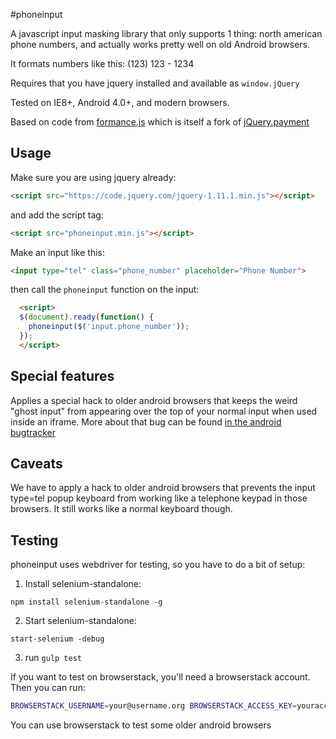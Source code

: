 #phoneinput

A javascript input masking library that only supports 1 thing: north american phone numbers, and actually works pretty well on old Android browsers.

It formats numbers like this: (123) 123 - 1234

Requires that you have jquery installed and available as `window.jQuery`

Tested on IE8+, Android 4.0+, and modern browsers.

Based on code from [formance.js](http://omarshammas.github.io/formancejs) which is itself a fork of [jQuery.payment](https://github.com/stripe/jquery.payment)

## Usage

Make sure you are using jquery already:

```html
<script src="https://code.jquery.com/jquery-1.11.1.min.js"></script>
```

and add the script tag:

```html
<script src="phoneinput.min.js"></script>
```

Make an input like this:

```html
<input type="tel" class="phone_number" placeholder="Phone Number">
```

then call the `phoneinput` function on the input:

```html
  <script>
  $(document).ready(function() {
    phoneinput($('input.phone_number'));
  });
  </script>
```

## Special features
Applies a special hack to older android browsers that keeps the weird "ghost input" from appearing over the top of your normal input when used inside an iframe.  More about that bug can be found [in the android bugtracker](https://code.google.com/p/android/issues/detail?id=30964)

## Caveats
We have to apply a hack to older android browsers that prevents the input type=tel popup keyboard from working like a telephone keypad in those browsers.  It still works like a normal keyboard though.

## Testing

phoneinput uses webdriver for testing, so you have to do a bit of setup:

  1. Install selenium-standalone:
  ```
  npm install selenium-standalone -g
  ```
  2. Start selenium-standalone:
  ```
  start-selenium -debug
  ```
  3. run `gulp test`


If you want to test on browserstack, you'll need a browserstack account.  Then you can run:

```bash
BROWSERSTACK_USERNAME=your@username.org BROWSERSTACK_ACCESS_KEY=youraccesskey gulp test
```

You can use browserstack to test some older android browsers
